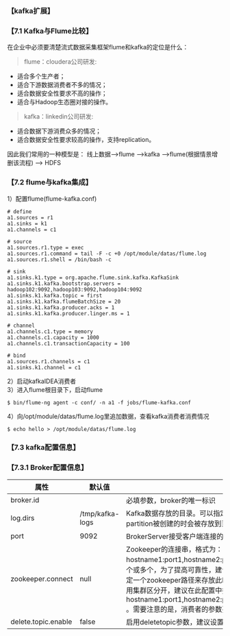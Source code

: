 ### 【kafka扩展】
### 【7.1 Kafka与Flume比较】
在企业中必须要清楚流式数据采集框架flume和kafka的定位是什么：     
> flume：cloudera公司研发:       
- 适合多个生产者；        
- 适合下游数据消费者不多的情况；       
- 适合数据安全性要求不高的操作；       
- 适合与Hadoop生态圈对接的操作。        

> kafka：linkedin公司研发:
- 适合数据下游消费众多的情况；
- 适合数据安全性要求较高的操作，支持replication。

因此我们常用的一种模型是：
线上数据-->flume -->kafka -->flume(根据情景增删该流程) --> HDFS

### 【7.2 flume与kafka集成】
1）配置flume(flume-kafka.conf)     
```
# define
a1.sources = r1
a1.sinks = k1
a1.channels = c1

# source
a1.sources.r1.type = exec
a1.sources.r1.command = tail -F -c +0 /opt/module/datas/flume.log
a1.sources.r1.shell = /bin/bash -c

# sink
a1.sinks.k1.type = org.apache.flume.sink.kafka.KafkaSink
a1.sinks.k1.kafka.bootstrap.servers = hadoop102:9092,hadoop103:9092,hadoop104:9092
a1.sinks.k1.kafka.topic = first
a1.sinks.k1.kafka.flumeBatchSize = 20
a1.sinks.k1.kafka.producer.acks = 1
a1.sinks.k1.kafka.producer.linger.ms = 1

# channel
a1.channels.c1.type = memory
a1.channels.c1.capacity = 1000
a1.channels.c1.transactionCapacity = 100

# bind
a1.sources.r1.channels = c1
a1.sinks.k1.channel = c1
```

2）启动kafkaIDEA消费者        
3）进入flume根目录下，启动flume       
```
$ bin/flume-ng agent -c conf/ -n a1 -f jobs/flume-kafka.conf
```
4）向/opt/module/datas/flume.log里追加数据，查看kafka消费者消费情况
```
$ echo hello > /opt/module/datas/flume.log
```

### 【7.3 kafka配置信息】
### 【7.3.1 Broker配置信息】
属性    | 默认值 | 描述
-------- | ---  | ---
broker.id |  | 必填参数，broker的唯一标识
log.dirs    | /tmp/kafka-logs | Kafka数据存放的目录。可以指定多个目录，中间用逗号分隔，当新partition被创建的时会被存放到当前存放partition最少的目录。
port        | 9092 | BrokerServer接受客户端连接的端口号
zookeeper.connect        | null | Zookeeper的连接串，格式为：hostname1:port1,hostname2:port2,hostname3:port3。可以填一个或多个，为了提高可靠性，建议都填上。注意，此配置允许我们指定一个zookeeper路径来存放此kafka集群的所有数据，为了与其他应用集群区分开，建议在此配置中指定本集群存放目录，格式为：hostname1:port1,hostname2:port2,hostname3:port3/chroot/path 。需要注意的是，消费者的参数要和此参数一致。
delete.topic.enable      | false  | 启用deletetopic参数，建议设置为true。